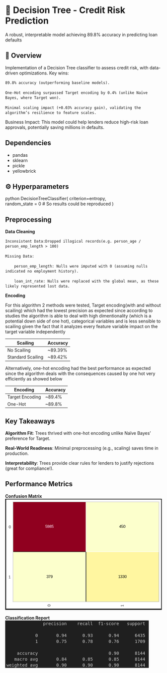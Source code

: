 # 🌳 Decision Tree - Credit Risk Prediction  

A robust, interpretable model achieving 89.8% accuracy in predicting loan defaults

## 📌 Overview  
Implementation of a Decision Tree classifier to assess credit risk, with data-driven optimizations. Key wins:

    89.8% accuracy (outperforming baseline models).

    One-Hot encoding surpassed Target encoding by 0.4% (unlike Naïve Bayes, where Target won).

    Minimal scaling impact (+0.03% accuracy gain), validating the algorithm’s resilience to feature scales.

Business Impact: This model could help lenders reduce high-risk loan approvals, potentially saving millions in defaults.

## Dependencies
- pandas
- sklearn
- pickle
- yellowbrick

## ⚙️ Hyperparameters  
python
DecisionTreeClassifier(
    criterion=entropy,           
    random_state = 0             # So results could be reproduced
)

## Preprocessing
**Data Cleaning**

    Inconsistent Data:Dropped illogical records(e.g. person_age / person_emp_length > 100)

    Missing Data:
    
        person_emp_length: Nulls were imputed with 0 (assuming nulls indicated no employment history).

        loan_int_rate: Nulls were replaced with the global mean, as these likely represented lost data.


**Encoding**

For this algorithm 2 methods were tested, Target encoding(with and without scailing) which had the lowest precision as expected since according to studies the algorithm is able to deal with high dimentionality (which is a potential down side of one hot), categorical variables and is less sensible to scailing given the fact that it analyzes every feature variable impact on the target variable independently

|     Scailing      |  Accuracy  |
|-------------------|------------|
|    No Scailing    |   ~89.39%  |
| Standard Scailing |   ~89.42%  |

Alternatively, one-hot encoding had the best performance as expected since the algorithm deals with the consequences caused by one hot very efficiently as showed below

|     Encoding      |  Accuracy  |
|-------------------|------------|
|  Target Encoding  |   ~89.4%   |
|      One-Hot      |   ~89.8%   |


## Key Takeaways

**Algorithm Fit**: Trees thrived with one-hot encoding unlike Naïve Bayes’ preference for Target.

**Real-World Readiness**: Minimal preprocessing (e.g., scaling) saves time in production.

**Interpretability**: Trees provide clear rules for lenders to justify rejections (great for compliance!).

## Performance Metrics

**Confusion Matrix**
![Confusion Matrix](../../../images/decision_tree_cm.png)

**Classification Report**
![Classification Report](images/decision_tree_cr.png)
